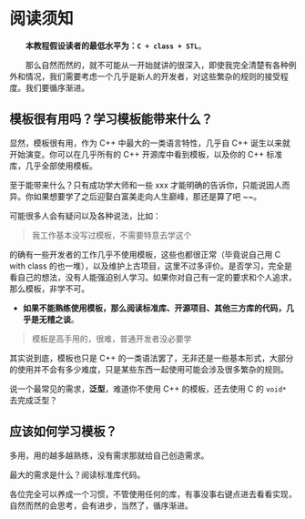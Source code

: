# 阅读须知

&emsp;&emsp;**本教程假设读者的最低水平为：`C + class + STL`**。

&emsp;&emsp;那么自然而然的，就不可能从一开始就讲的很深入，即使我完全清楚有各种例外和情况，我们需要考虑一个几乎是新人的开发者，对这些繁杂的规则的接受程度。我们要循序渐进。

## 模板很有用吗？学习模板能带来什么？

显然，模板很有用，作为 C++ 中最大的一类语言特性，几乎自 C++ 诞生以来就开始演变。你可以在几乎所有的 C++ 开源库中看到模板，以及你的 C++ 标准库，几乎全部使用模板。

至于能带来什么？只有成功学大师和一些 xxx 才能明确的告诉你，只能说因人而异。你如果想要学了之后迎娶白富美走向人生巅峰，那还是算了吧 ~~。

可能很多人会有疑问以及各种说法，比如：

> 我工作基本没写过模板，不需要特意去学这个

的确有一些开发者的工作几乎不使用模板，这些也都很正常（毕竟说自己用 C with class 的也一堆），以及维护上古项目，这里不过多评价。是否学习，完全是看自己的想法，没有人能强迫别人学习。如果你对自己有一定的要求和个人追求，那么模板，非学不可。

- **如果不能熟练使用模板，那么阅读标准库、开源项目、其他三方库的代码，几乎是无稽之谈**。

> 模板是高手用的，很难，普通开发者没必要学

其实说到底，模板也只是 C++ 的一类语法罢了，无非还是一些基本形式，大部分的使用并不会有多少难度，只是某些东西一起使用可能会涉及很多繁杂的规则。

说一个最常见的需求，**泛型**，难道你不使用 C++ 的模板，还去使用 C 的 `void*` 去完成泛型？

## 应该如何学习模板？

多用，用的越多越熟练，没有需求那就给自己创造需求。

最大的需求是什么？阅读标准库代码。

各位完全可以养成一个习惯，不管使用任何的库，有事没事右键点进去看看实现，自然而然的会思考，会有进步，当然了，循序渐进。
